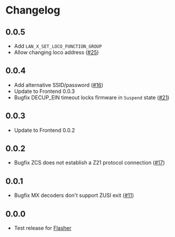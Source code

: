 # Changelog

## 0.0.5
- Add `LAN_X_SET_LOCO_FUNCTION_GROUP`
- Allow changing loco address ([#25](https://github.com/OpenRemise/Firmware/issues/25))

## 0.0.4
- Add alternative SSID/password ([#16](https://github.com/OpenRemise/Firmware/issues/16))
- Update to Frontend 0.0.3
- Bugfix DECUP_EIN timeout locks firmware in `Suspend` state ([#21](https://github.com/OpenRemise/Firmware/issues/21))

## 0.0.3
- Update to Frontend 0.0.2

## 0.0.2
- Bugfix ZCS does not establish a Z21 protocol connection ([#17](https://github.com/OpenRemise/Firmware/issues/17))

## 0.0.1
- Bugfix MX decoders don't support ZUSI exit ([#11](https://github.com/OpenRemise/Firmware/issues/11))

## 0.0.0
- Test release for [Flasher](https://github.com/OpenRemise/Flasher)